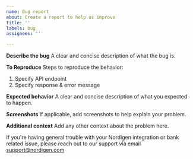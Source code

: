 ```yaml
---
name: Bug report
about: Create a report to help us improve
title: ''
labels: bug
assignees: ''

---
```


**Describe the bug**
A clear and concise description of what the bug is.

**To Reproduce**
Steps to reproduce the behavior:
1. Specify API endpoint
2. Specify response & error message

**Expected behavior**
A clear and concise description of what you expected to happen.

**Screenshots**
If applicable, add screenshots to help explain your problem.

**Additional context**
Add any other context about the problem here.

If you're having general trouble with your Nordigen integration or bank related issue, please reach out to our support via email [support@nordigen.com](support@nordigen.com)
